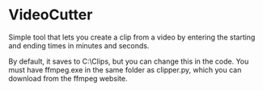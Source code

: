 # VideoCutter
Simple tool that lets you create a clip from a video by entering the starting and ending times in minutes and seconds.

By default, it saves to C:\Clips, but you can change this in the code. You must have ffmpeg.exe in the same folder as clipper.py, which you can download from the ffmpeg website.
